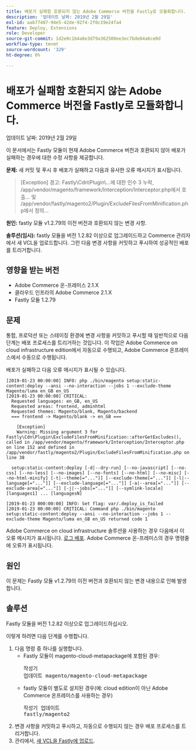 ```yaml
---
title: 배포가 실패함 호환되지 않는 Adobe Commerce 버전을 Fastly로 모듈화합니다.
description: '업데이트 날짜: 2019년 2월 29일'
exl-id: aab77407-94e5-42de-92f4-2f0c19e24fa4
feature: Deploy, Extensions
role: Developer
source-git-commit: 1d2e0c1b4a8e3d79a362500ee3ec7bde84a6ce0d
workflow-type: tm+mt
source-wordcount: '329'
ht-degree: 0%

---
```


# 배포가 실패함 호환되지 않는 Adobe Commerce 버전을 Fastly로 모듈화합니다.

업데이트 날짜: 2019년 2월 29일

이 문서에서는 Fastly 모듈이 현재 Adobe Commerce 버전과 호환되지 않아 배포가 실패하는 경우에 대한 수정 사항을 제공합니다.

**문제:** 새 커밋 및 푸시 후 배포가 실패하고 다음과 유사한 오류 메시지가 표시됩니다.

>\[Exception\] 경고: Fastly\\Cdn\\Plugin\\...에 대한 인수 3 누락, /app/vendor/magento/framework/Interception/Interceptor.php에서 호출... 및 /app/vendor/fastly/magento2/Plugin/ExcludeFilesFromMinification.php에서 정의...

**원인:** fastly 모듈 v1.2.79의 이전 버전과 호환되지 않는 변경 사항.

**솔루션(임시):** fastly 모듈을 버전 1.2.82 이상으로 업그레이드하고 Commerce 관리자에서 새 VCL을 업로드합니다. 그런 다음 변경 사항을 커밋하고 푸시하여 성공적인 배포를 트리거합니다.

## 영향을 받는 버전

* Adobe Commerce 온-프레미스 2.1.X
* 클라우드 인프라의 Adobe Commerce 2.1.X
* Fastly 모듈 1.2.79

## 문제

통합, 프로덕션 또는 스테이징 환경에 변경 사항을 커밋하고 푸시할 때 일반적으로 다음 단계는 배포 프로세스를 트리거하는 것입니다. 이 작업은 Adobe Commerce on cloud infrastructure edition에서 자동으로 수행되고, Adobe Commerce 온프레미스에서 수동으로 수행됩니다.

배포가 실패하고 다음 오류 메시지가 표시될 수 있습니다.

```
[2019-01-23 00:00:00] INFO: php ./bin/magento setup:static-content:deploy --ansi --no-interaction --jobs 1 --exclude-theme Magento/luma en_GB en_US
[2019-01-23 00:00:00] CRITICAL:
  Requested languages: en_GB, en_US
  Requested areas: frontend, adminhtml
  Requested themes: Magento/blank, Magento/backend
  === frontend -> Magento/blank -> en_GB ===

    [Exception]
    Warning: Missing argument 3 for Fastly\Cdn\Plugin\ExcludeFilesFromMinification::afterGetExcludes(), called in /app/vendor/magento/framework/Interception/Interceptor.php on line 152 and defined in /app/vendor/fastly/magento2/Plugin/ExcludeFilesFromMinification.php on line 38

  setup:static-content:deploy [-d|--dry-run] [--no-javascript] [--no-css] [--no-less] [--no-images] [--no-fonts] [--no-html] [--no-misc] [--no-html-minify] [-t|--theme[="..."]] [--exclude-theme[="..."]] [-l|--language[="..."]] [--exclude-language[="..."]] [-a|--area[="..."]] [--exclude-area[="..."]] [-j|--jobs[="..."]] [--symlink-locale] [languages1] ... [languagesN]

[2019-01-23 000:00:00] INFO: Set flag: var/.deploy_is_failed
[2019-01-23 00:00:00] CRITICAL: Command php ./bin/magento setup:static-content:deploy --ansi --no-interaction --jobs 1 --exclude-theme Magento/luma en_GB en_US returned code 1
```

Adobe Commerce on cloud infrastructure 솔루션을 사용하는 경우 다음에서 이 오류 메시지가 표시됩니다. [로그 배포](https://devdocs.magento.com/guides/v2.3/cloud/trouble/environments-logs.html#log-deploy-log). Adobe Commerce 온-프레미스의 경우 명령줄에 오류가 표시됩니다.

## 원인

이 문제는 Fastly 모듈 v1.2.79의 이전 버전과 호환되지 않는 변경 내용으로 인해 발생합니다.

## 솔루션

Fastly 모듈을 버전 1.2.82 이상으로 업그레이드하십시오.

이렇게 하려면 다음 단계를 수행합니다.

1. 다음 명령 중 하나를 실행합니다.
   * Fastly 모듈이 magento-cloud-metapackage에 포함된 경우:    <pre>작성기 업데이트 magento/magento-cloud-metapackage</pre>
   * fastly 모듈이 별도로 설치된 경우(예: cloud edition이 아닌 Adobe Commerce 온프레미스를 사용하는 경우) <pre>작성기 업데이트 fastly/magento2</pre>
1. 변경 사항을 커밋하고 푸시하고, 자동으로 수행되지 않는 경우 배포 프로세스를 트리거합니다.
1. 관리에서, [새 VCL을 Fastly에 업로드](https://devdocs.magento.com/guides/v2.3/cloud/cdn/configure-fastly.html#upload-vcl-snippets).

